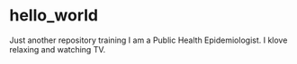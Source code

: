 # hello_world
Just another repository training
I am a Public Health Epidemiologist. I klove relaxing and watching TV.
